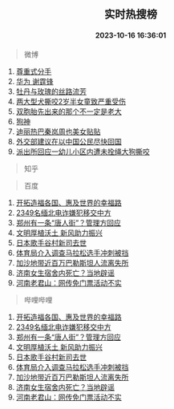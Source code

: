 <div align="center"><h2>实时热搜榜</h2><h4>2023-10-16 16:36:01</h4></div>

> 微博  

1. [尊重式分手](https://s.weibo.com/weibo?q=%E5%B0%8A%E9%87%8D%E5%BC%8F%E5%88%86%E6%89%8B&t=31&band_rank=1&Refer=top)<br />
2. [华为 谢霆锋](https://s.weibo.com/weibo?q=%E5%8D%8E%E4%B8%BA%20%E8%B0%A2%E9%9C%86%E9%94%8B&t=31&band_rank=2&Refer=top)<br />
3. [牡丹与玫瑰的丝路流芳](https://s.weibo.com/weibo?q=%23%E7%89%A1%E4%B8%B9%E4%B8%8E%E7%8E%AB%E7%91%B0%E7%9A%84%E4%B8%9D%E8%B7%AF%E6%B5%81%E8%8A%B3%23&t=31&band_rank=3&Refer=top)<br />
4. [两大型犬撕咬2岁半女童致严重受伤](https://s.weibo.com/weibo?q=%23%E4%B8%A4%E5%A4%A7%E5%9E%8B%E7%8A%AC%E6%92%95%E5%92%AC2%E5%B2%81%E5%8D%8A%E5%A5%B3%E7%AB%A5%E8%87%B4%E4%B8%A5%E9%87%8D%E5%8F%97%E4%BC%A4%23&t=31&band_rank=4&Refer=top)<br />
5. [双胞胎先出来的那个不一定是老大](https://s.weibo.com/weibo?q=%E5%8F%8C%E8%83%9E%E8%83%8E%E5%85%88%E5%87%BA%E6%9D%A5%E7%9A%84%E9%82%A3%E4%B8%AA%E4%B8%8D%E4%B8%80%E5%AE%9A%E6%98%AF%E8%80%81%E5%A4%A7&t=31&band_rank=5&Refer=top)<br />
6. [狗神](https://s.weibo.com/weibo?q=%E7%8B%97%E7%A5%9E&t=31&band_rank=6&Refer=top)<br />
7. [迪丽热巴秦岚周也美女贴贴](https://s.weibo.com/weibo?q=%23%E8%BF%AA%E4%B8%BD%E7%83%AD%E5%B7%B4%E7%A7%A6%E5%B2%9A%E5%91%A8%E4%B9%9F%E7%BE%8E%E5%A5%B3%E8%B4%B4%E8%B4%B4%23&t=31&band_rank=7&Refer=top)<br />
8. [外交部建议在以中国公民尽快回国](https://s.weibo.com/weibo?q=%23%E5%A4%96%E4%BA%A4%E9%83%A8%E5%BB%BA%E8%AE%AE%E5%9C%A8%E4%BB%A5%E4%B8%AD%E5%9B%BD%E5%85%AC%E6%B0%91%E5%B0%BD%E5%BF%AB%E5%9B%9E%E5%9B%BD%23&t=31&band_rank=8&Refer=top)<br />
9. [派出所回应一幼儿小区内遭未拴绳大狗撕咬](https://s.weibo.com/weibo?q=%23%E6%B4%BE%E5%87%BA%E6%89%80%E5%9B%9E%E5%BA%94%E4%B8%80%E5%B9%BC%E5%84%BF%E5%B0%8F%E5%8C%BA%E5%86%85%E9%81%AD%E6%9C%AA%E6%8B%B4%E7%BB%B3%E5%A4%A7%E7%8B%97%E6%92%95%E5%92%AC%23&t=31&band_rank=9&Refer=top)<br />

> 知乎  


> 百度  

1. [开拓造福各国、惠及世界的幸福路](https://www.baidu.com/s?wd=%E5%BC%80%E6%8B%93%E9%80%A0%E7%A6%8F%E5%90%84%E5%9B%BD%E3%80%81%E6%83%A0%E5%8F%8A%E4%B8%96%E7%95%8C%E7%9A%84%E5%B9%B8%E7%A6%8F%E8%B7%AF&sa=fyb_news&rsv_dl=fyb_news)<br />
2. [2349名缅北电诈嫌犯移交中方](https://www.baidu.com/s?wd=2349%E5%90%8D%E7%BC%85%E5%8C%97%E7%94%B5%E8%AF%88%E5%AB%8C%E7%8A%AF%E7%A7%BB%E4%BA%A4%E4%B8%AD%E6%96%B9&sa=fyb_news&rsv_dl=fyb_news)<br />
3. [郑州有一条“唐人街”？管理方回应](https://www.baidu.com/s?wd=%E9%83%91%E5%B7%9E%E6%9C%89%E4%B8%80%E6%9D%A1%E2%80%9C%E5%94%90%E4%BA%BA%E8%A1%97%E2%80%9D%EF%BC%9F%E7%AE%A1%E7%90%86%E6%96%B9%E5%9B%9E%E5%BA%94&sa=fyb_news&rsv_dl=fyb_news)<br />
4. [文明厚植沃土 新风助力振兴](https://www.baidu.com/s?wd=%E6%96%87%E6%98%8E%E5%8E%9A%E6%A4%8D%E6%B2%83%E5%9C%9F+%E6%96%B0%E9%A3%8E%E5%8A%A9%E5%8A%9B%E6%8C%AF%E5%85%B4&sa=fyb_news&rsv_dl=fyb_news)<br />
5. [日本歌手谷村新司去世](https://www.baidu.com/s?wd=%E6%97%A5%E6%9C%AC%E6%AD%8C%E6%89%8B%E8%B0%B7%E6%9D%91%E6%96%B0%E5%8F%B8%E5%8E%BB%E4%B8%96&sa=fyb_news&rsv_dl=fyb_news)<br />
6. [体育局介入调查马拉松选手冲刺被挡](https://www.baidu.com/s?wd=%E4%BD%93%E8%82%B2%E5%B1%80%E4%BB%8B%E5%85%A5%E8%B0%83%E6%9F%A5%E9%A9%AC%E6%8B%89%E6%9D%BE%E9%80%89%E6%89%8B%E5%86%B2%E5%88%BA%E8%A2%AB%E6%8C%A1&sa=fyb_news&rsv_dl=fyb_news)<br />
7. [加沙地带近百万巴勒斯坦人流离失所](https://www.baidu.com/s?wd=%E5%8A%A0%E6%B2%99%E5%9C%B0%E5%B8%A6%E8%BF%91%E7%99%BE%E4%B8%87%E5%B7%B4%E5%8B%92%E6%96%AF%E5%9D%A6%E4%BA%BA%E6%B5%81%E7%A6%BB%E5%A4%B1%E6%89%80&sa=fyb_news&rsv_dl=fyb_news)<br />
8. [济南女生宿舍内死亡？当地辟谣](https://www.baidu.com/s?wd=%E6%B5%8E%E5%8D%97%E5%A5%B3%E7%94%9F%E5%AE%BF%E8%88%8D%E5%86%85%E6%AD%BB%E4%BA%A1%EF%BC%9F%E5%BD%93%E5%9C%B0%E8%BE%9F%E8%B0%A3&sa=fyb_news&rsv_dl=fyb_news)<br />
9. [河南老君山：网传免门票活动不实](https://www.baidu.com/s?wd=%E6%B2%B3%E5%8D%97%E8%80%81%E5%90%9B%E5%B1%B1%EF%BC%9A%E7%BD%91%E4%BC%A0%E5%85%8D%E9%97%A8%E7%A5%A8%E6%B4%BB%E5%8A%A8%E4%B8%8D%E5%AE%9E&sa=fyb_news&rsv_dl=fyb_news)<br />

> 哔哩哔哩  

1. [开拓造福各国、惠及世界的幸福路](https://www.baidu.com/s?wd=%E5%BC%80%E6%8B%93%E9%80%A0%E7%A6%8F%E5%90%84%E5%9B%BD%E3%80%81%E6%83%A0%E5%8F%8A%E4%B8%96%E7%95%8C%E7%9A%84%E5%B9%B8%E7%A6%8F%E8%B7%AF&sa=fyb_news&rsv_dl=fyb_news)<br />
2. [2349名缅北电诈嫌犯移交中方](https://www.baidu.com/s?wd=2349%E5%90%8D%E7%BC%85%E5%8C%97%E7%94%B5%E8%AF%88%E5%AB%8C%E7%8A%AF%E7%A7%BB%E4%BA%A4%E4%B8%AD%E6%96%B9&sa=fyb_news&rsv_dl=fyb_news)<br />
3. [郑州有一条“唐人街”？管理方回应](https://www.baidu.com/s?wd=%E9%83%91%E5%B7%9E%E6%9C%89%E4%B8%80%E6%9D%A1%E2%80%9C%E5%94%90%E4%BA%BA%E8%A1%97%E2%80%9D%EF%BC%9F%E7%AE%A1%E7%90%86%E6%96%B9%E5%9B%9E%E5%BA%94&sa=fyb_news&rsv_dl=fyb_news)<br />
4. [文明厚植沃土 新风助力振兴](https://www.baidu.com/s?wd=%E6%96%87%E6%98%8E%E5%8E%9A%E6%A4%8D%E6%B2%83%E5%9C%9F+%E6%96%B0%E9%A3%8E%E5%8A%A9%E5%8A%9B%E6%8C%AF%E5%85%B4&sa=fyb_news&rsv_dl=fyb_news)<br />
5. [日本歌手谷村新司去世](https://www.baidu.com/s?wd=%E6%97%A5%E6%9C%AC%E6%AD%8C%E6%89%8B%E8%B0%B7%E6%9D%91%E6%96%B0%E5%8F%B8%E5%8E%BB%E4%B8%96&sa=fyb_news&rsv_dl=fyb_news)<br />
6. [体育局介入调查马拉松选手冲刺被挡](https://www.baidu.com/s?wd=%E4%BD%93%E8%82%B2%E5%B1%80%E4%BB%8B%E5%85%A5%E8%B0%83%E6%9F%A5%E9%A9%AC%E6%8B%89%E6%9D%BE%E9%80%89%E6%89%8B%E5%86%B2%E5%88%BA%E8%A2%AB%E6%8C%A1&sa=fyb_news&rsv_dl=fyb_news)<br />
7. [加沙地带近百万巴勒斯坦人流离失所](https://www.baidu.com/s?wd=%E5%8A%A0%E6%B2%99%E5%9C%B0%E5%B8%A6%E8%BF%91%E7%99%BE%E4%B8%87%E5%B7%B4%E5%8B%92%E6%96%AF%E5%9D%A6%E4%BA%BA%E6%B5%81%E7%A6%BB%E5%A4%B1%E6%89%80&sa=fyb_news&rsv_dl=fyb_news)<br />
8. [济南女生宿舍内死亡？当地辟谣](https://www.baidu.com/s?wd=%E6%B5%8E%E5%8D%97%E5%A5%B3%E7%94%9F%E5%AE%BF%E8%88%8D%E5%86%85%E6%AD%BB%E4%BA%A1%EF%BC%9F%E5%BD%93%E5%9C%B0%E8%BE%9F%E8%B0%A3&sa=fyb_news&rsv_dl=fyb_news)<br />
9. [河南老君山：网传免门票活动不实](https://www.baidu.com/s?wd=%E6%B2%B3%E5%8D%97%E8%80%81%E5%90%9B%E5%B1%B1%EF%BC%9A%E7%BD%91%E4%BC%A0%E5%85%8D%E9%97%A8%E7%A5%A8%E6%B4%BB%E5%8A%A8%E4%B8%8D%E5%AE%9E&sa=fyb_news&rsv_dl=fyb_news)<br />
